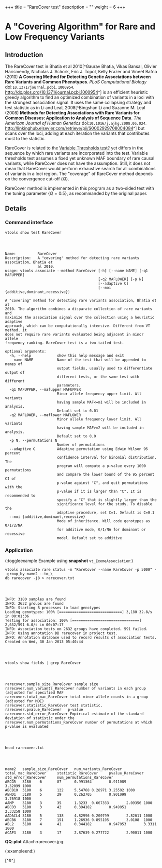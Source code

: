 
+++
title = "RareCover test"
description = ""
weight = 6
+++



# A "Covering Algorithm" for Rare and Low Frequency Variants  



## Introduction

The RareCover test in Bhatia et al 2010[^Gaurav Bhatia, Vikas Bansal, Olivier Harismendy, Nicholas J. Schork, Eric J. Topol, Kelly Frazer and Vineet Bafna (2010) **A Covering Method for Detecting Genetic Associations between Rare Variants and Common Phenotypes**. *PLoS Computational Biology* doi:`10.1371/journal.pcbi.1000954`. <http://dx.plos.org/10.1371/journal.pcbi.1000954>^] is an efficient heuristic greedy algorithm to find an optimized combination of variants in a loci with the strongest association signal. It uses the same collapsing strategy and test statistic as in Li and Leal, 2008[^Bingshan Li and Suzanne M. Leal (2008) **Methods for Detecting Associations with Rare Variants for Common Diseases: Application to Analysis of Sequence Data**. *The American Journal of Human Genetics* doi:`10.1016/j.ajhg.2008.06.024`. <http://linkinghub.elsevier.com/retrieve/pii/S0002929708004084>^] but scans over the loci, adding at each iteration the variants that contributes most to the statistic. 

RareCover is related to the [Variable Thresholds test][1][?][1] yet differs in the sequence by which rare variants are incorporated into the test. Variable thresholds test assumes a fixed yet unknown MAF boundary of rare causal variants, while RareCover does not have the assumption. Still, it does not mean that RareCover would perform exhaustive search for all combinations of variants in a loci region. The "coverage" of RareCover method depends on the convergence cut-off {$Q$}. 

RareCover method is implemented in this program as a two-sided test with the tuning parameter {$Q=0.5$}, as recommanded by the original paper. 



## Details

### Command interface

    vtools show test RareCover
    



    Name:          RareCover
    Description:   A "covering" method for detecting rare variants association, Bhatia et
                   al 2010.
    usage: vtools associate --method RareCover [-h] [--name NAME] [-q1 MAFUPPER]
                                               [-q2 MAFLOWER] [-p N]
                                               [--adaptive C]
                                               [--moi {additive,dominant,recessive}]
    
    A "covering" method for detecting rare variants association, Bhatia et al
    2010. The algorithm combines a disparate collection of rare variants and
    maximize the association signal over the collection using a heuristic adaptive
    approach, which can be computationally intensive. Different from VT method, it
    does not require rare variants evaluated being adjacent in minor allele
    frequency ranking. RareCover test is a two-tailed test.
    
    optional arguments:
      -h, --help            show this help message and exit
      --name NAME           Name of the test that will be appended to names of
                            output fields, usually used to differentiate output of
                            different tests, or the same test with different
                            parameters.
      -q1 MAFUPPER, --mafupper MAFUPPER
                            Minor allele frequency upper limit. All variants
                            having sample MAF<=m1 will be included in analysis.
                            Default set to 0.01
      -q2 MAFLOWER, --maflower MAFLOWER
                            Minor allele frequency lower limit. All variants
                            having sample MAF>m2 will be included in analysis.
                            Default set to 0.0
      -p N, --permutations N
                            Number of permutations
      --adaptive C          Adaptive permutation using Edwin Wilson 95 percent
                            confidence interval for binomial distribution. The
                            program will compute a p-value every 1000 permutations
                            and compare the lower bound of the 95 percent CI of
                            p-value against "C", and quit permutations with the
                            p-value if it is larger than "C". It is recommended to
                            specify a "C" that is slightly larger than the
                            significance level for the study. To disable the
                            adaptive procedure, set C=1. Default is C=0.1
      --moi {additive,dominant,recessive}
                            Mode of inheritance. Will code genotypes as 0/1/2/NA
                            for additive mode, 0/1/NA for dominant or recessive
                            model. Default set to additive
    



### Application

(:toggleexample Example using **snapshot** `vt_ExomeAssociation`:) 



    vtools associate rare status -m "RareCover --name RareCover -p 5000" --group_by name2 --to_\
    db rarecover -j8 > rarecover.txt
    



    INFO: 3180 samples are found
    INFO: 2632 groups are found
    INFO: Starting 8 processes to load genotypes
    Loading genotypes: 100% [=============================] 3,180 32.8/s in 00:01:36
    Testing for association: 100% [===============================] 2,632/591 6.0/s in 00:07:17
    INFO: Association tests on 2632 groups have completed. 591 failed.
    INFO: Using annotation DB rarecover in project test.
    INFO: Annotation database used to record results of association tests. Created on Wed, 30 Jan 2013 05:40:44
    



    vtools show fields | grep RareCover
    



    rarecover.sample_size_RareCover sample size
    rarecover.num_variants_RareCover number of variants in each group (adjusted for specified MAF
    rarecover.total_mac_RareCover total minor allele counts in a group (adjusted for MOI)
    rarecover.statistic_RareCover test statistic.
    rarecover.pvalue_RareCover   p-value
    rarecover.std_error_RareCover Empirical estimate of the standard deviation of statistic under the
    rarecover.num_permutations_RareCover number of permutations at which p-value is evaluated
    



    head rarecover.txt
    



    name2   sample_size_RareCover   num_variants_RareCover  total_mac_RareCover     statistic_RareCover     pvalue_RareCover        std_error_RareCover     num_permutations_RareCover
    ABCG5   3180    6       87      0.991364        0.911089        3.32099 1000
    ABCB10  3180    6       122     5.54768 0.28971 3.25502 1000
    ABHD1   3180    5       29      0.262705        0.901099        3.76918 1000
    AAMP    3180    3       35      1.3233  0.667333        2.09356 1000
    ABCD3   3180    3       42      0.394182        0.949051        2.33258 1000
    AADACL4 3180    5       138     4.82996 0.200799        2.82611 1000
    ABCB6   3180    7       151     1.26936 0.895105        3.0108  1000
    ABL2    3180    4       41      0.344182        0.947053        3.3311  1000
    ACAP3   3180    3       17      2.87639 0.277722        2.90011 1000
    

**QQ-plot**  Attach:rarecover.jpg 

(:exampleend:) 

[^#^]

 [1]: http://localhost/~iceli/wiki/pmwiki.php?n=Association.VariableThresholds?action=edit